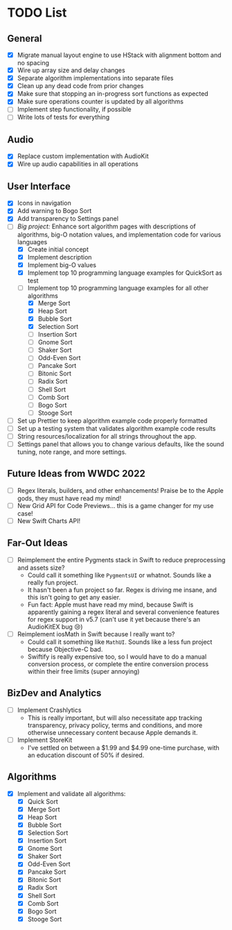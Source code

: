 # TODO List

## General

* [x] Migrate manual layout engine to use HStack with alignment bottom and no spacing
* [x] Wire up array size and delay changes
* [x] Separate algorithm implementations into separate files
* [x] Clean up any dead code from prior changes
* [x] Make sure that stopping an in-progress sort functions as expected
* [x] Make sure operations counter is updated by all algorithms
* [ ] Implement step functionality, if possible
* [ ] Write lots of tests for everything

## Audio

* [x] Replace custom implementation with AudioKit
* [x] Wire up audio capabilities in all operations

## User Interface

* [x] Icons in navigation
* [x] Add warning to Bogo Sort
* [x] Add transparency to Settings panel
* [ ] *Big project:* Enhance sort algorithm pages with descriptions of algorithms, big-O notation values, and implementation code for various languages
    * [x] Create initial concept
    * [x] Implement description
    * [x] Implement big-O values
    * [x] Implement top 10 programming language examples for QuickSort as test
    * [ ] Implement top 10 programming language examples for all other algorithms
        * [x] Merge Sort
        * [x] Heap Sort
        * [x] Bubble Sort
        * [x] Selection Sort
        * [ ] Insertion Sort
        * [ ] Gnome Sort
        * [ ] Shaker Sort
        * [ ] Odd-Even Sort
        * [ ] Pancake Sort
        * [ ] Bitonic Sort
        * [ ] Radix Sort
        * [ ] Shell Sort
        * [ ] Comb Sort
        * [ ] Bogo Sort
        * [ ] Stooge Sort
* [ ] Set up Prettier to keep algorithm example code properly formatted
* [ ] Set up a testing system that validates algorithm example code results
* [ ] String resources/localization for all strings throughout the app.
* [ ] Settings panel that allows you to change various defaults, like the sound tuning, note range, and more settings.

## Future Ideas from WWDC 2022

* [ ] Regex literals, builders, and other enhancements! Praise be to the Apple gods, they must have read my mind!
* [ ] New Grid API for Code Previews... this is a game changer for my use case!
* [ ] New Swift Charts API!

## Far-Out Ideas

* [ ] Reimplement the entire Pygments stack in Swift to reduce preprocessing and assets size?
    * Could call it something like `PygmentsUI` or whatnot. Sounds like a really fun project.
    * It hasn't been a fun project so far. Regex is driving me insane, and this isn't going to get any easier.
    * Fun fact: Apple must have read my mind, because Swift is apparently gaining a regex literal and several convenience features for regex support in v5.7 (can't use it yet because there's an AudioKitEX bug 😢)
* [ ] Reimplement iosMath in Swift because I really want to?
    * Could call it something like `MathUI`. Sounds like a less fun project because Objective-C bad.
    * Swiftify is really expensive too, so I would have to do a manual conversion process, or complete the entire conversion process within their free limits (super annoying)

## BizDev and Analytics

* [ ] Implement Crashlytics
    * This is really important, but will also necessitate app tracking transparency, privacy policy, terms and conditions, and more otherwise unnecessary content because Apple demands it.
* [ ] Implement StoreKit
    * I've settled on between a $1.99 and $4.99 one-time purchase, with an education discount of 50% if desired.

## Algorithms

* [x] Implement and validate all algorithms:
    * [x] Quick Sort
    * [x] Merge Sort
    * [x] Heap Sort
    * [x] Bubble Sort
    * [x] Selection Sort
    * [x] Insertion Sort
    * [x] Gnome Sort
    * [x] Shaker Sort
    * [x] Odd-Even Sort
    * [x] Pancake Sort
    * [x] Bitonic Sort
    * [x] Radix Sort
    * [x] Shell Sort
    * [x] Comb Sort
    * [x] Bogo Sort
    * [x] Stooge Sort

